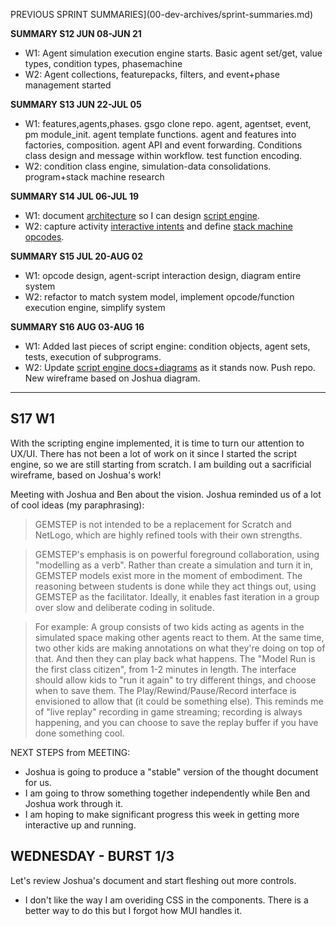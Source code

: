 PREVIOUS SPRINT SUMMARIES](00-dev-archives/sprint-summaries.md)

**SUMMARY S12 JUN 08-JUN 21**

* W1: Agent simulation execution engine starts. Basic agent set/get, value types, condition types, phasemachine
* W2: Agent collections, featurepacks, filters, and event+phase management started

**SUMMARY S13 JUN 22-JUL 05**

* W1: features,agents,phases. gsgo clone repo. agent, agentset, event, pm module_init. agent template functions. agent and features into factories, composition. agent API and event forwarding. Conditions class design and message within workflow. test function encoding. 
* W2:  condition class engine, simulation-data consolidations. program+stack machine research

**SUMMARY S14 JUL 06-JUL 19**

* W1: document [architecture](https://whimsical.com/Hd6ztovsXEV4DGZeja1BTB) so I can design [script engine](https://whimsical.com/N9br22U6RWCJAqSiNEHkGG).
* W2: capture activity [interactive intents](https://docs.google.com/document/d/15_z_fw7Lp0qwFL_wPGhRSvNs4DiLxf0yoGR6JFmZdpA/edit) and define [stack machine opcodes](https://docs.google.com/spreadsheets/d/1jLPHsRAsP65oHNrtxJOpEgP6zbS1xERLEz9B0SC5CTo/edit#gid=934723724).

**SUMMARY S15 JUL 20-AUG 02**

* W1: opcode design, agent-script interaction design, diagram entire system
* W2: refactor to match system model, implement opcode/function execution engine, simplify system

**SUMMARY S16 AUG 03-AUG 16**

* W1: Added last pieces of script engine: condition objects, agent sets, tests, execution of subprograms.
* W2: Update [script engine docs+diagrams](https://gitlab.com/stepsys/gem-step/gsgo/-/merge_requests/9) as it stands now. Push repo. New wireframe based on Joshua diagram.

---

## S17 W1

With the scripting engine implemented, it is time to turn our attention to UX/UI. There has not been a lot of work on it since I started the script engine, so we are still starting from scratch. I am building out a sacrificial wireframe, based on Joshua's work!

Meeting with Joshua and Ben about the vision. Joshua reminded us of a lot of cool ideas (my paraphrasing):

>  GEMSTEP is not intended to be a replacement for Scratch and NetLogo, which are highly refined tools with their own strengths. 

> GEMSTEP's emphasis is on powerful foreground collaboration, using "modelling as a verb". Rather than create a simulation and turn it in, GEMSTEP models exist more in the moment of embodiment. The reasoning between students is done while they act things out, using GEMSTEP as the facilitator. Ideally, it enables fast iteration in a group over slow and deliberate coding in solitude.

> For example: A group consists of two kids acting as agents in the simulated space making other agents react to them. At the same time, two other kids are making annotations on what they're doing on top of that. And then they can play back what happens. The "Model Run is the first class citizen", from 1-2 minutes in length. The interface should allow kids to "run it again" to try different things, and choose when to save them. The Play/Rewind/Pause/Record interface is envisioned to allow that (it could be something else). This reminds me of "live replay" recording in game streaming; recording is always happening, and you can choose to save the replay buffer if you have done something cool.

NEXT STEPS from MEETING:

* Joshua is going to produce a "stable" version of the thought document for us.
* I am going to throw something together independently while Ben and Joshua work through it.
* I am hoping to make significant progress this week in getting more interactive up and running.

## WEDNESDAY - BURST 1/3

Let's review Joshua's document and start fleshing out more controls.

* I don't like the way I am overiding CSS in the components. There is a better way to do this but I forgot how MUI handles it. 









